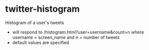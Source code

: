 # twitter-histogram
 Histogram of a user's tweets
- will respond to /histogram.html?user=username&count=n where username = screen_name and n = number of tweets
- default values are specified

